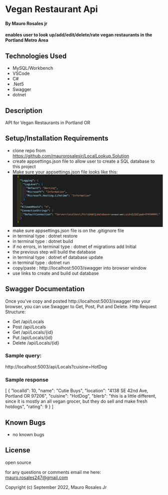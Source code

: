 # Vegan Restaurant Api

#### By Mauro Rosales jr

#### enables user to look up/add/edit/delete/rate vegan restaurants in the Portland Metro Area

## Technologies Used

* MySQL/Workbench
* VSCode
* C#
* .Net5
* Swagger
* dotnet


## Description

API for Vegan Restaurants in Portland OR


## Setup/Installation Requirements

* clone repo from https://github.com/maurorosalesjr/LocalLookup.Solution
* create appsettings.json file to allow user to create a SQL database to this project
* Make sure your appsettings.json file looks like this:
![Appsetting.json](LocalApi/wwwroot/img/appsetting.png "appsetting.json file")
* make sure appsettings.json file is on the .gitignore file
* in terminal type : dotnet restore
* in terminal type : dotnet build 
*  if no errors, in terminal type : dotnet ef migrations add Initial
* the previous step will build the database
* in terminal type : dotnet ef database update
* in terminal type : dotnet run
* copy/paste : http://localhost:5003/swagger into browser window
* use links to create and build out database

## Swagger Documentation
Once you've copy and posted http://localhost:5003/swagger into your browser, you can use Swagger to Get, Post, Put and Delete.
Http Request Structure:
* Get /api/Locals
* Post /api/Locals
* Get /api/Locals/{id}
* Put /api/Locals/{id}
* Delete /api/Locals/{id}

### Sample query:
http://localhost:5003/api/Locals?cuisine=HotDog

### Sample response
[
  {
    "localId": 10,
    "name": "Cutie Buys",
    "location": "4138 SE 42nd Ave, Portland OR 97206",
    "cuisine": "HotDog",
    "blerb": "this is a little different, since it is mostly an all vegan grocer, but they do sell and make fresh hotdogs",
    "rating": 9
  }
]

## Known Bugs

* no known bugs

## License

open source

for any questions or comments email me here: mauro.rosales247@gmail.com

Copyright (c) September 2022, Mauro Rosales Jr